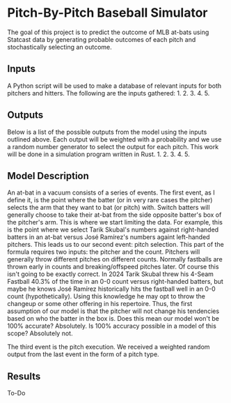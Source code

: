 # Pitch-By-Pitch Baseball Simulator
The goal of this project is to predict the outcome of MLB at-bats using Statcast data by generating probable outcomes of each pitch and stochastically selecting an outcome.

## Inputs
A Python script will be used to make a database of relevant inputs for both pitchers and hitters. The following are the inputs gathered:
1. 
2. 
3. 
4. 
5. 

## Outputs
Below is a list of the possible outputs from the model using the inputs outlined above. Each output will be weighted with a probability and we use a random number generator to select the output for each pitch. This work will be done in a simulation program written in Rust.
1. 
2. 
3. 
4. 
5. 

## Model Description
An at-bat in a vacuum consists of a series of events. The first event, as I define it, is the point where the batter (or in very rare cases the pitcher) selects the arm that they want to bat (or pitch) with. Switch batters will generally choose to take their at-bat from the side opposite batter's box of the pitcher's arm. This is where we start limiting the data. For example, this is the point where we select Tarik Skubal's numbers against right-handed batters in an at-bat versus José Ramírez's numbers againt left-handed pitchers. This leads us to our second event: pitch selection. This part of the formula requires two inputs: the pitcher and the count. Pitchers will generally throw different pitches on different counts. Normally fastballs are thrown early in counts and breaking/offspeed pitches later. Of course this isn't going to be exactly correct. In 2024 Tarik Skubal threw his 4-Seam Fastball 40.3% of the time in an 0-0 count versus right-handed batters, but maybe he knows José Ramírez historically hits the fastball well in an 0-0 count (hypothetically). Using this knowledge he may opt to throw the changeup or some other offering in his repertoire. Thus, the first assumption of our model is that the pitcher will not change his tendencies based on who the batter in the box is. Does this mean our model won't be 100% accurate? Absolutely. Is 100% accuracy possible in a model of this scope? Absolutely not.

The third event is the pitch execution. We received a weighted random output from the last event in the form of a pitch type. 

## Results
To-Do
